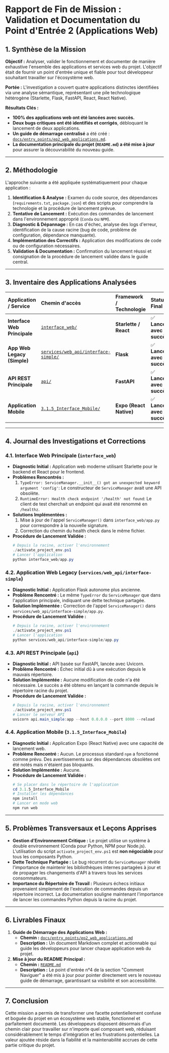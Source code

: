 # Rapport de Fin de Mission : Validation et Documentation du Point d'Entrée 2 (Applications Web)

## 1. Synthèse de la Mission

**Objectif :** Analyser, valider le fonctionnement et documenter de manière exhaustive l'ensemble des applications et services web du projet. L'objectif était de fournir un point d'entrée unique et fiable pour tout développeur souhaitant travailler sur l'écosystème web.

**Portée :** L'investigation a couvert quatre applications distinctes identifiées via une analyse sémantique, représentant une pile technologique hétérogène (Starlette, Flask, FastAPI, React, React Native).

**Résultats Clés :**
*   **100% des applications web ont été lancées avec succès.**
*   **Deux bugs critiques ont été identifiés et corrigés**, débloquant le lancement de deux applications.
*   **Un guide de démarrage centralisé** a été créé : [`docs/entry_points/ep2_web_applications.md`](../entry_points/ep2_web_applications.md).
*   **La documentation principale du projet (`README.md`) a été mise à jour** pour assurer la découvrabilité du nouveau guide.

---

## 2. Méthodologie

L'approche suivante a été appliquée systématiquement pour chaque application :

1.  **Identification & Analyse :** Examen du code source, des dépendances (`requirements.txt`, `package.json`) et des scripts pour comprendre la technologie et la procédure de lancement prévue.
2.  **Tentative de Lancement :** Exécution des commandes de lancement dans l'environnement approprié (`Conda` ou `NPM`).
3.  **Diagnostic & Dépannage :** En cas d'échec, analyse des logs d'erreur, identification de la cause racine (bug de code, problème de configuration, dépendance manquante).
4.  **Implémentation des Correctifs :** Application des modifications de code ou de configuration nécessaires.
5.  **Validation & Documentation :** Confirmation du lancement réussi et consignation de la procédure de lancement validée dans le guide central.

---

## 3. Inventaire des Applications Analysées

| Application / Service | Chemin d'accès | Framework / Technologie | Statut Final |
| :--- | :--- | :--- | :--- |
| **Interface Web Principale** | [`interface_web/`](../../interface_web) | **Starlette / React** | ✅ **Lancée avec succès** |
| **App Web Legacy (Simple)** | [`services/web_api/interface-simple/`](../../services/web_api/interface-simple) | **Flask** | ✅ **Lancée avec succès** |
| **API REST Principale** | [`api/`](../../api) | **FastAPI** | ✅ **Lancée avec succès** |
| **Application Mobile** | [`3.1.5_Interface_Mobile/`](../../3.1.5_Interface_Mobile) | **Expo (React Native)** | ✅ **Lancée avec succès** |

---

## 4. Journal des Investigations et Corrections

### 4.1. Interface Web Principale (`interface_web`)

*   **Diagnostic Initial :** Application web moderne utilisant Starlette pour le backend et React pour le frontend.
*   **Problèmes Rencontrés :**
    1.  `TypeError: ServiceManager.__init__() got an unexpected keyword argument 'config'`: Le constructeur de `ServiceManager` avait une API obsolète.
    2.  `RuntimeError: Health check endpoint '/health' not found`: Le client de test cherchait un endpoint qui avait été renommé en `/healthz`.
*   **Solutions Implémentées :**
    1.  Mise à jour de l'appel `ServiceManager()` dans `interface_web/app.py` pour correspondre à la nouvelle signature.
    2.  Correction du chemin du health check dans le même fichier.
*   **Procédure de Lancement Validée :**
    ```powershell
    # Depuis la racine, activer l'environnement
    ./activate_project_env.ps1
    # Lancer l'application
    python interface_web/app.py
    ```

### 4.2. Application Web Legacy (`services/web_api/interface-simple`)

*   **Diagnostic Initial :** Application Flask autonome plus ancienne.
*   **Problème Rencontré :** Le même `TypeError` du `ServiceManager` que dans l'application principale, indiquant une dette technique partagée.
*   **Solution Implémentée :** Correction de l'appel `ServiceManager()` dans `services/web_api/interface-simple/app.py`.
*   **Procédure de Lancement Validée :**
    ```powershell
    # Depuis la racine, activer l'environnement
    ./activate_project_env.ps1
    # Lancer l'application
    python services/web_api/interface-simple/app.py
    ```

### 4.3. API REST Principale (`api`)

*   **Diagnostic Initial :** API basée sur FastAPI, lancée avec Uvicorn.
*   **Problème Rencontré :** Échec initial dû à une exécution depuis le mauvais répertoire.
*   **Solution Implémentée :** Aucune modification de code n'a été nécessaire. Le succès a été obtenu en lançant la commande depuis le répertoire racine du projet.
*   **Procédure de Lancement Validée :**
    ```powershell
    # Depuis la racine, activer l'environnement
    ./activate_project_env.ps1
    # Lancer le serveur API
    uvicorn api.main_simple:app --host 0.0.0.0 --port 8000 --reload
    ```

### 4.4. Application Mobile (`3.1.5_Interface_Mobile`)

*   **Diagnostic Initial :** Application Expo (React Native) avec une capacité de lancement web.
*   **Problème Rencontré :** Aucun. Le processus standard `npm` a fonctionné comme prévu. Des avertissements sur des dépendances obsolètes ont été notés mais n'étaient pas bloquants.
*   **Solution Implémentée :** Aucune.
*   **Procédure de Lancement Validée :**
    ```powershell
    # Se placer dans le répertoire de l'application
    cd 3.1.5_Interface_Mobile
    # Installer les dépendances
    npm install
    # Lancer en mode web
    npm run web
    ```

---

## 5. Problèmes Transversaux et Leçons Apprises

*   **Gestion d'Environnement Critique :** Le projet utilise un système à double environnement (Conda pour Python, NPM pour Node.js). L'utilisation du script `activate_project_env.ps1` est **non négociable** pour tous les composants Python.
*   **Dette Technique Partagée :** Le bug récurrent du `ServiceManager` révèle l'importance de maintenir les bibliothèques internes partagées à jour et de propager les changements d'API à travers tous les services consommateurs.
*   **Importance du Répertoire de Travail :** Plusieurs échecs initiaux provenaient simplement de l'exécution de commandes depuis un répertoire incorrect. La documentation souligne maintenant l'importance de lancer les commandes Python depuis la racine du projet.

---

## 6. Livrables Finaux

1.  **Guide de Démarrage des Applications Web :**
    *   **Chemin :** [`docs/entry_points/ep2_web_applications.md`](../entry_points/ep2_web_applications.md)
    *   **Description :** Un document Markdown complet et actionnable qui guide les développeurs pour lancer chaque application web du projet.
2.  **Mise à jour du README Principal :**
    *   **Chemin :** [`README.md`](../../README.md)
    *   **Description :** Le point d'entrée n°4 de la section "Comment Naviguer" a été mis à jour pour pointer directement vers le nouveau guide de démarrage, garantissant sa visibilité et son accessibilité.

---

## 7. Conclusion

Cette mission a permis de transformer une facette potentiellement confuse et boguée du projet en un écosystème web stable, fonctionnel et parfaitement documenté. Les développeurs disposent désormais d'un chemin clair pour travailler sur n'importe quel composant web, réduisant considérablement le temps d'intégration et les frustrations potentielles. La valeur ajoutée réside dans la fiabilité et la maintenabilité accrues de cette partie critique du projet.